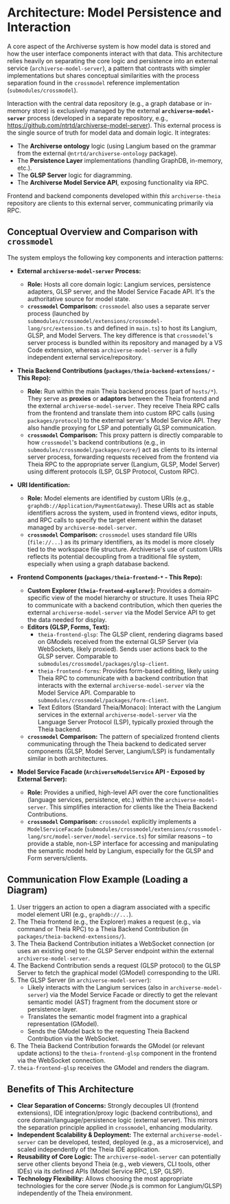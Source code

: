 # Architecture: Model Persistence and Interaction

A core aspect of the Archiverse system is how model data is stored and how the user interface components interact with that data. This architecture relies heavily on separating the core logic and persistence into an external service (`archiverse-model-server`), a pattern that contrasts with simpler implementations but shares conceptual similarities with the process separation found in the `crossmodel` reference implementation (`submodules/crossmodel`).

Interaction with the central data repository (e.g., a graph database or in-memory store) is exclusively managed by the external **`archiverse-model-server`** process (developed in a separate repository, e.g., https://github.com/ntrtd/archiverse-model-server). This external process is the single source of truth for model data and domain logic. It integrates:
*   The **Archiverse ontology** logic (using Langium based on the grammar from the external `@ntrtd/archiverse-ontology` package).
*   The **Persistence Layer** implementations (handling GraphDB, in-memory, etc.).
*   The **GLSP Server** logic for diagramming.
*   The **Archiverse Model Service API**, exposing functionality via RPC.

Frontend and backend components developed within *this* `archiverse-theia` repository are clients to this external server, communicating primarily via RPC.

## Conceptual Overview and Comparison with `crossmodel`

The system employs the following key components and interaction patterns:

*   **External `archiverse-model-server` Process:**
    *   **Role:** Hosts all core domain logic: Langium services, persistence adapters, GLSP server, and the Model Service Facade API. It's the authoritative source for model state.
    *   **`crossmodel` Comparison:** `crossmodel` also uses a separate server process (launched by `submodules/crossmodel/extensions/crossmodel-lang/src/extension.ts` and defined in `main.ts`) to host its Langium, GLSP, and Model Servers. The key difference is that `crossmodel`'s server process is bundled within its repository and managed by a VS Code extension, whereas `archiverse-model-server` is a fully independent external service/repository.

*   **Theia Backend Contributions (`packages/theia-backend-extensions/` - This Repo):**
    *   **Role:** Run within the main Theia backend process (part of `hosts/*`). They serve as **proxies** or **adaptors** between the Theia frontend and the external `archiverse-model-server`. They receive Theia RPC calls from the frontend and translate them into custom RPC calls (using `packages/protocol`) to the external server's Model Service API. They also handle proxying for LSP and potentially GLSP communication.
    *   **`crossmodel` Comparison:** This proxy pattern is directly comparable to how `crossmodel`'s backend contributions (e.g., in `submodules/crossmodel/packages/core/`) act as clients to its internal server process, forwarding requests received from the frontend via Theia RPC to the appropriate server (Langium, GLSP, Model Server) using different protocols (LSP, GLSP Protocol, Custom RPC).

*   **URI Identification:**
    *   **Role:** Model elements are identified by custom URIs (e.g., `graphdb://Application/PaymentGateway`). These URIs act as stable identifiers across the system, used in frontend views, editor inputs, and RPC calls to specify the target element within the dataset managed by `archiverse-model-server`.
    *   **`crossmodel` Comparison:** `crossmodel` uses standard file URIs (`file://...`) as its primary identifiers, as its model is more closely tied to the workspace file structure. Archiverse's use of custom URIs reflects its potential decoupling from a traditional file system, especially when using a graph database backend.

*   **Frontend Components (`packages/theia-frontend-*` - This Repo):**
    *   **Custom Explorer (`theia-frontend-explorer`):** Provides a domain-specific view of the model hierarchy or structure. It uses Theia RPC to communicate with a backend contribution, which then queries the external `archiverse-model-server` via the Model Service API to get the data needed for display.
    *   **Editors (GLSP, Forms, Text):**
        *   `theia-frontend-glsp`: The GLSP client, rendering diagrams based on GModels received from the external GLSP Server (via WebSockets, likely proxied). Sends user actions back to the GLSP server. Comparable to `submodules/crossmodel/packages/glsp-client`.
        *   `theia-frontend-forms`: Provides form-based editing, likely using Theia RPC to communicate with a backend contribution that interacts with the external `archiverse-model-server` via the Model Service API. Comparable to `submodules/crossmodel/packages/form-client`.
        *   Text Editors (Standard Theia/Monaco): Interact with the Langium services in the external `archiverse-model-server` via the Language Server Protocol (LSP), typically proxied through the Theia backend.
    *   **`crossmodel` Comparison:** The pattern of specialized frontend clients communicating through the Theia backend to dedicated server components (GLSP, Model Server, Langium/LSP) is fundamentally similar in both architectures.

*   **Model Service Facade (`ArchiverseModelService` API - Exposed by External Server):**
    *   **Role:** Provides a unified, high-level API over the core functionalities (language services, persistence, etc.) within the `archiverse-model-server`. This simplifies interaction for clients like the Theia Backend Contributions.
    *   **`crossmodel` Comparison:** `crossmodel` explicitly implements a `ModelServiceFacade` (`submodules/crossmodel/extensions/crossmodel-lang/src/model-server/model-service.ts`) for similar reasons – to provide a stable, non-LSP interface for accessing and manipulating the semantic model held by Langium, especially for the GLSP and Form servers/clients.

## Communication Flow Example (Loading a Diagram)

1.  User triggers an action to open a diagram associated with a specific model element URI (e.g., `graphdb://...`).
2.  The Theia frontend (e.g., the Explorer) makes a request (e.g., via command or Theia RPC) to a Theia Backend Contribution (in `packages/theia-backend-extensions/`).
3.  The Theia Backend Contribution initiates a WebSocket connection (or uses an existing one) to the GLSP Server endpoint within the external `archiverse-model-server`.
4.  The Backend Contribution sends a request (GLSP protocol) to the GLSP Server to fetch the graphical model (GModel) corresponding to the URI.
5.  The GLSP Server (in `archiverse-model-server`):
    *   Likely interacts with the Langium services (also in `archiverse-model-server`) via the Model Service Facade or directly to get the relevant semantic model (AST) fragment from the document store or persistence layer.
    *   Translates the semantic model fragment into a graphical representation (GModel).
    *   Sends the GModel back to the requesting Theia Backend Contribution via the WebSocket.
6.  The Theia Backend Contribution forwards the GModel (or relevant update actions) to the `theia-frontend-glsp` component in the frontend via the WebSocket connection.
7.  `theia-frontend-glsp` receives the GModel and renders the diagram.

## Benefits of This Architecture

*   **Clear Separation of Concerns:** Strongly decouples UI (frontend extensions), IDE integration/proxy logic (backend contributions), and core domain/language/persistence logic (external server). This mirrors the separation principle applied in `crossmodel`, enhancing modularity.
*   **Independent Scalability & Deployment:** The external `archiverse-model-server` can be developed, tested, deployed (e.g., as a microservice), and scaled independently of the Theia IDE application.
*   **Reusability of Core Logic:** The `archiverse-model-server` can potentially serve other clients beyond Theia (e.g., web viewers, CLI tools, other IDEs) via its defined APIs (Model Service RPC, LSP, GLSP).
*   **Technology Flexibility:** Allows choosing the most appropriate technologies for the core server (Node.js is common for Langium/GLSP) independently of the Theia environment.
